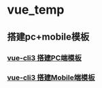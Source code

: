 # vue_temp
## 搭建pc+mobile模板
### [vue-cli3 搭建PC端模板](./pc/README.md)

### [vue-cli3 搭建Mobile端模板](./mobile/README.md)
